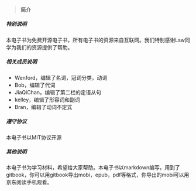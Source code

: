 > #### 简介

##### 特别说明
本电子书为免费开源电子书，所有电子书的资源来自互联网。我们特别感谢Lsw同学为我们的资源提供了帮助。

##### 相关成员说明
- Wenford，编辑了名词，冠词分类，动词
- Bob，编辑了代词
- JiaQiChan，编辑了第二栏的定语从句
- kelley，编辑了形容词和副词
- Bran，编辑了动词不定式

##### 遵守协议
本电子书以MIT协议开源

##### 其他说明
本电子书为学习材料，希望给大家帮助。本电子书以markdown编写，用到了gitbook，你可以用gitbook导出mobi，epub，pdf等格式，你导出的mobi可以用京东阅读手机观看。